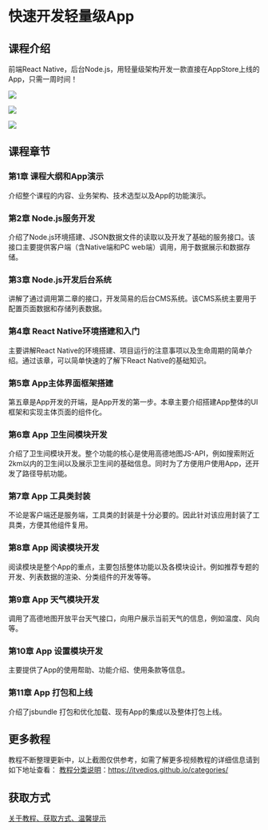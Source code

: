 # 快速开发轻量级App

## 课程介绍

前端React Native，后台Node.js，用轻量级架构开发一款直接在AppStore上线的App，只需一周时间！

![](imgm/快速开发轻量级App1.png)

<!--more-->

![](imgm/快速开发轻量级App2.png)

![](imgm/快速开发轻量级App3.png)

## 课程章节

### 第1章 课程大纲和App演示

介绍整个课程的内容、业务架构、技术选型以及App的功能演示。

### 第2章 Node.js服务开发

介绍了Node.js环境搭建、JSON数据文件的读取以及开发了基础的服务接口。该接口主要提供客户端（含Native端和PC web端）调用，用于数据展示和数据存储。

### 第3章 Node.js开发后台系统

讲解了通过调用第二章的接口，开发简易的后台CMS系统。该CMS系统主要用于配置页面数据和存储列表数据。

### 第4章 React Native环境搭建和入门

主要讲解React Native的环境搭建、项目运行的注意事项以及生命周期的简单介绍。通过该章，可以简单快速的了解下React Native的基础知识。

### 第5章 App主体界面框架搭建

第五章是App开发的开端，是App开发的第一步。本章主要介绍搭建App整体的UI框架和实现主体页面的组件化。

### 第6章 App 卫生间模块开发

介绍了卫生间模块开发。整个功能的核心是使用高德地图JS-API，例如搜索附近2km以内的卫生间以及展示卫生间的基础信息。同时为了方便用户使用App，还开发了路径导航功能。

### 第7章 App 工具类封装

不论是客户端还是服务端，工具类的封装是十分必要的。因此针对该应用封装了工具类，方便其他组件复用。

### 第8章 App 阅读模块开发

阅读模块是整个App的重点，主要包括整体功能以及各模块设计。例如推荐专题的开发、列表数据的渲染、分类组件的开发等等。

### 第9章 App 天气模块开发

调用了高德地图开放平台天气接口，向用户展示当前天气的信息，例如温度、风向等。

### 第10章 App 设置模块开发

主要提供了App的使用帮助、功能介绍、使用条款等信息。

### 第11章 App 打包和上线

介绍了jsbundle 打包和优化加载、现有App的集成以及整体打包上线。

## 更多教程

教程不断整理更新中，以上截图仅供参考，如需了解更多视频教程的详细信息请到如下地址查看：
[教程分类说明](https://itvedios.github.io/categories/)：<https://itvedios.github.io/categories/>

## 获取方式

[关于教程、获取方式、温馨提示](https://itvedios.github.io/about/)
